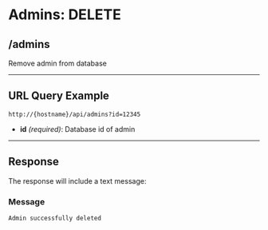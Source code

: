 # Admins: DELETE

## /admins

Remove admin from database

---

## URL Query Example

```
http://{hostname}/api/admins?id=12345
```

- **id** *(required)*: Database id of admin

---

## Response

The response will include a text message: 


### Message

```
Admin successfully deleted
```